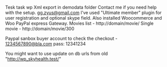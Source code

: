 Tesk task wp
Xml export in demodata folder
Contact me if you need help with the setup. gg.zyus@gmail.com
I've used "Ultimate member" plugin for user registration and optional skype field. Also installed Woocommerce and Woo PayPal express Gateway.
Movies list - http://domain/movie/
Single movie - http://domain/movie/300

Paypal sanbox buyer account to check the checkout - 1234567890@bla.com pass: 12341234

You might want to use update on db urls from old "http://wp_skyhealth.test/"